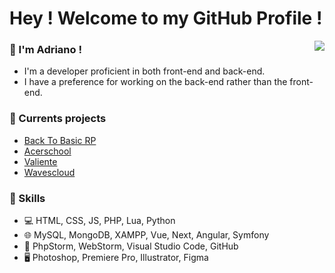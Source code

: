 # Hey ! Welcome to my GitHub Profile !
<a href="https://discord.com/users/420265973640331284">
  <img src="https://lanyard.cnrad.dev/api/420265973640331284?hideTimestamp=true&idleMessage=Sleeping" align="right" />
</a>

### 👋 I'm Adriano !
- I'm a developer proficient in both front-end and back-end.
- I have a preference for working on the back-end rather than the front-end.

### 🚀 Currents projects
- [Back To Basic RP](https://discord.gg/Nm2b2y9QUe)
- [Acerschool](https://discord.gg/APPTvFFaYh)
- [Valiente](https://discord.gg/V6fR2RKgU4)
- [Wavescloud](https://discord.gg/92G2CC8CWb)

### 🚀 Skills 
- 💻 HTML, CSS, JS, PHP, Lua, Python
- 🌐 MySQL, MongoDB, XAMPP, Vue, Next, Angular, Symfony
- 🔧 PhpStorm, WebStorm, Visual Studio Code, GitHub
- 🖥 Photoshop, Premiere Pro, Illustrator, Figma
